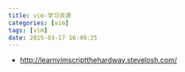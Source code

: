 ```yaml
---
title: vim-学习资源
categories: [vim]
tags: [vim]
date: 2015-03-17 16:49:25
---
```


-   <http://learnvimscriptthehardway.stevelosh.com/>
